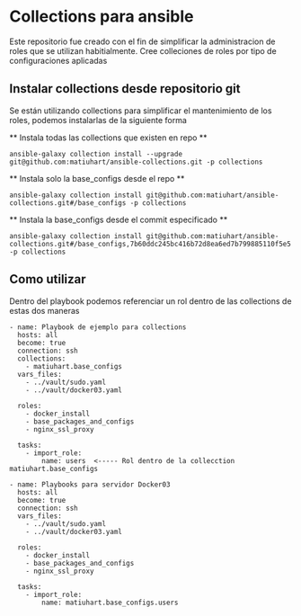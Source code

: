 # Collections para ansible
Este repositorio fue creado con el fin de simplificar la administracion de roles que se utilizan habitialmente. Cree colleciones de roles por tipo de configuraciones aplicadas

## Instalar collections desde repositorio git
Se están utilizando collections para simplificar el mantenimiento de los roles, podemos instalarlas de la siguiente forma

** Instala todas las collections que existen en repo **
```
ansible-galaxy collection install --upgrade git@github.com:matiuhart/ansible-collections.git -p collections
```

** Instala solo la base_configs desde el repo **
```
ansible-galaxy collection install git@github.com:matiuhart/ansible-collections.git#/base_configs -p collections
```

** Instala la base_configs desde el commit especificado **
```
ansible-galaxy collection install git@github.com:matiuhart/ansible-collections.git#/base_configs,7b60ddc245bc416b72d8ea6ed7b799885110f5e5 -p collections
```

## Como utilizar
Dentro del playbook podemos referenciar un rol dentro de las collections de estas dos maneras

```
- name: Playbook de ejemplo para collections
  hosts: all 
  become: true
  connection: ssh
  collections:
    - matiuhart.base_configs
  vars_files: 
    - ../vault/sudo.yaml
    - ../vault/docker03.yaml
  
  roles:
    - docker_install
    - base_packages_and_configs
    - nginx_ssl_proxy

  tasks:
    - import_role:
        name: users  <----- Rol dentro de la collecction matiuhart.base_configs
```


```
- name: Playbooks para servidor Docker03
  hosts: all 
  become: true
  connection: ssh
  vars_files: 
    - ../vault/sudo.yaml
    - ../vault/docker03.yaml
  
  roles:
    - docker_install
    - base_packages_and_configs
    - nginx_ssl_proxy

  tasks:
    - import_role:
        name: matiuhart.base_configs.users
```